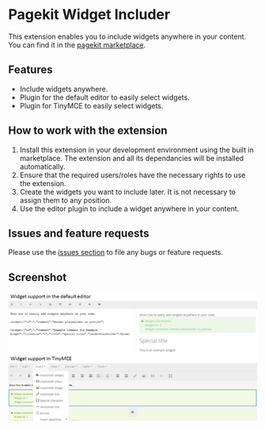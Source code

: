 # Pagekit Widget Includer

This extension enables you to include widgets anywhere in your content. You can find it in the [pagekit marketplace](https://pagekit.com/marketplace/package/tobbe/widget-includer).

## Features

- Include widgets anywhere.
- Plugin for the default editor to easily select widgets.
- Plugin for TinyMCE to easily select widgets.

## How to work with the extension

1. Install this extension in your development environment using the built in marketplace. The extension and all its dependancies will be installed automatically.
2. Ensure that the required users/roles have the necessary rights to use the extension.
3. Create the widgets you want to include later. It is not necessary to assign them to any position.
4. Use the editor plugin to include a widget anywhere in your content.

## Issues and feature requests

Please use the [issues section](https://github.com/tobbexiv/pagekit-widget-includer/issues) to file any bugs or feature requests.

## Screenshot

![](https://raw.githubusercontent.com/tobbexiv/pagekit-widget-includer/master/image.png)